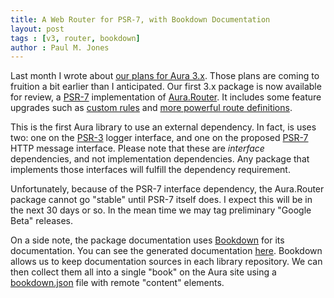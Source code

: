 ```yaml
---
title: A Web Router for PSR-7, with Bookdown Documentation
layout: post
tags : [v3, router, bookdown]
author : Paul M. Jones
---
```


Last month I wrote about [our plans for Aura 3.x](http://auraphp.com/blog/2015/03/27/aura-3-plans/). Those plans are coming to fruition a bit earlier than I anticipated. Our first 3.x package is now available for review, a [PSR-7][] implementation of [Aura.Router][]. It includes some feature upgrades such as [custom rules][] and [more powerful route definitions][].

This is the first Aura library to use an external dependency. In fact, is uses two: one on the [PSR-3][] logger interface, and one on the proposed [PSR-7][] HTTP message interface.  Please note that these are *interface* dependencies, and not implementation dependencies. Any package that implements those interfaces will fulfill the dependency requirement.

Unfortunately, because of the PSR-7 interface dependency, the Aura.Router package cannot go "stable" until PSR-7 itself does. I expect this will be in the next 30 days or so. In the mean time we may tag preliminary "Google Beta" releases.

On a side note, the package documentation uses [Bookdown][] for its documentation. You can see the generated documentation [here](http://auraphp.com/packages/Aura.Router).  Bookdown allows us to keep documentation sources in each library repository. We can then collect them all into a single "book" on the Aura site using a [bookdown.json](https://github.com/auraphp/auraphp.github.com/blob/master/_bookdown/_packages.bookdown.json) file with remote "content" elements.


[Aura.Router]: https://github.com/auraphp/Aura.Router/tree/3.x#aurarouter
[Bookdown]: http://bookdown.io
[PSR-3]: https://github.com/php-fig/fig-standards/blob/master/accepted/PSR-3-logger-interface.md
[PSR-7]: https://github.com/php-fig/fig-standards/blob/master/proposed/http-message.md
[custom rules]: http://auraphp.com/packages/Aura.Router/advanced-topics.html#1.5.3
[more powerful route definitions]: http://auraphp.com/packages/Aura.Router/defining-routes.html
